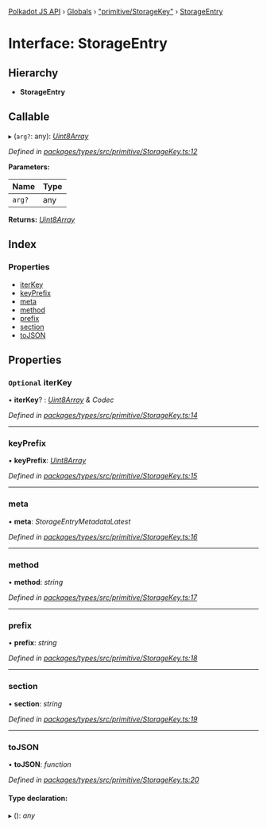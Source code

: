 [Polkadot JS API](../README.md) › [Globals](../globals.md) › ["primitive/StorageKey"](../modules/_primitive_storagekey_.md) › [StorageEntry](_primitive_storagekey_.storageentry.md)

# Interface: StorageEntry

## Hierarchy

* **StorageEntry**

## Callable

▸ (`arg?`: any): *[Uint8Array](../classes/_codec_raw_.raw.md#static-uint8array)*

*Defined in [packages/types/src/primitive/StorageKey.ts:12](https://github.com/polkadot-js/api/blob/9a7e0bf82d/packages/types/src/primitive/StorageKey.ts#L12)*

**Parameters:**

Name | Type |
------ | ------ |
`arg?` | any |

**Returns:** *[Uint8Array](../classes/_codec_raw_.raw.md#static-uint8array)*

## Index

### Properties

* [iterKey](_primitive_storagekey_.storageentry.md#optional-iterkey)
* [keyPrefix](_primitive_storagekey_.storageentry.md#keyprefix)
* [meta](_primitive_storagekey_.storageentry.md#meta)
* [method](_primitive_storagekey_.storageentry.md#method)
* [prefix](_primitive_storagekey_.storageentry.md#prefix)
* [section](_primitive_storagekey_.storageentry.md#section)
* [toJSON](_primitive_storagekey_.storageentry.md#tojson)

## Properties

### `Optional` iterKey

• **iterKey**? : *[Uint8Array](../classes/_codec_raw_.raw.md#static-uint8array) & Codec*

*Defined in [packages/types/src/primitive/StorageKey.ts:14](https://github.com/polkadot-js/api/blob/9a7e0bf82d/packages/types/src/primitive/StorageKey.ts#L14)*

___

###  keyPrefix

• **keyPrefix**: *[Uint8Array](../classes/_codec_raw_.raw.md#static-uint8array)*

*Defined in [packages/types/src/primitive/StorageKey.ts:15](https://github.com/polkadot-js/api/blob/9a7e0bf82d/packages/types/src/primitive/StorageKey.ts#L15)*

___

###  meta

• **meta**: *StorageEntryMetadataLatest*

*Defined in [packages/types/src/primitive/StorageKey.ts:16](https://github.com/polkadot-js/api/blob/9a7e0bf82d/packages/types/src/primitive/StorageKey.ts#L16)*

___

###  method

• **method**: *string*

*Defined in [packages/types/src/primitive/StorageKey.ts:17](https://github.com/polkadot-js/api/blob/9a7e0bf82d/packages/types/src/primitive/StorageKey.ts#L17)*

___

###  prefix

• **prefix**: *string*

*Defined in [packages/types/src/primitive/StorageKey.ts:18](https://github.com/polkadot-js/api/blob/9a7e0bf82d/packages/types/src/primitive/StorageKey.ts#L18)*

___

###  section

• **section**: *string*

*Defined in [packages/types/src/primitive/StorageKey.ts:19](https://github.com/polkadot-js/api/blob/9a7e0bf82d/packages/types/src/primitive/StorageKey.ts#L19)*

___

###  toJSON

• **toJSON**: *function*

*Defined in [packages/types/src/primitive/StorageKey.ts:20](https://github.com/polkadot-js/api/blob/9a7e0bf82d/packages/types/src/primitive/StorageKey.ts#L20)*

#### Type declaration:

▸ (): *any*
